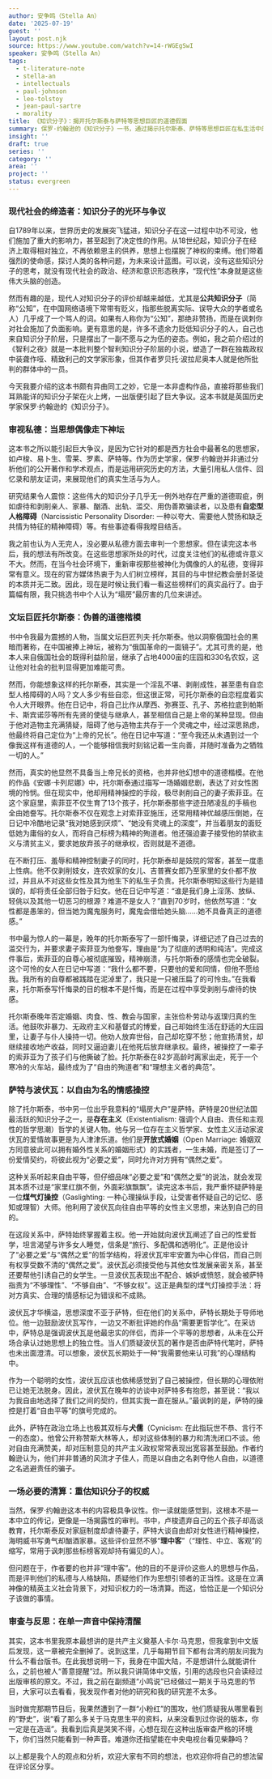 ```yaml
---
author: 安争鸣（Stella An）
date: '2025-07-19'
guest: ''
layout: post.njk
source: https://www.youtube.com/watch?v=14-rWGEgSwI
speaker: 安争鸣（Stella An）
tags:
  - t-literature-note
  - stella-an
  - intellectuals
  - paul-johnson
  - leo-tolstoy
  - jean-paul-sartre
  - morality
title: 《知识分子》：揭开托尔斯泰与萨特等思想巨匠的道德假面
summary: 保罗·约翰逊的《知识分子》一书，通过揭示托尔斯泰、萨特等思想巨匠在私生活中的道德瑕疵，挑战了“有才便可无德”的观念，引发对知识分子角色的深刻反思。
insight: ''
draft: true
series: ''
category: ''
area: ''
project: ''
status: evergreen
---
```

### 现代社会的缔造者：知识分子的光环与争议

自1789年以来，世界历史的发展突飞猛进，知识分子在这一过程中功不可没，他们施加了重大的影响力，甚至起到了决定性的作用。从18世纪起，知识分子在经济上取得相对独立，不再依赖恩主的供养，思想上也摆脱了神权的束缚。他们带着强烈的使命感，探讨人类的各种问题，为未来设计蓝图。可以说，没有这些知识分子的思考，就没有现代社会的政治、经济和意识形态秩序，“现代性”本身就是这些伟大头脑的创造。

然而有趣的是，现代人对知识分子的评价却越来越低，尤其是**公共知识分子**（简称“公知”，在中国网络语境下常带有贬义，指那些脱离实际、误导大众的学者或名人）几乎成了一个骂人的词。如果有人称你为“公知”，那绝非赞扬，而是在讽刺你对社会施加了负面影响。更有意思的是，许多不遗余力贬低知识分子的人，自己也来自知识分子阶层，只是摆出了一副不愿与之为伍的姿态。例如，我之前介绍过的《智利之夜》就是一本批判整个智利知识分子阶层的小说，塑造了一群在独裁政权中装聋作哑、精致利己的文学家形象，但其作者罗贝托·波拉尼奥本人就是他所批判的群体中的一员。

今天我要介绍的这本书颇有异曲同工之妙，它是一本非虚构作品，直接将那些我们耳熟能详的知识分子架在火上烤，一出版便引起了巨大争议。这本书就是英国历史学家保罗·约翰逊的《知识分子》。

### 审视私德：当思想偶像走下神坛

这本书之所以能引起巨大争议，是因为它针对的都是西方社会中最著名的思想家，如卢梭、易卜生、雪莱、罗素、萨特等。作为历史学家，保罗·约翰逊并非通过分析他们的公开著作和学术观点，而是运用研究历史的方法，大量引用私人信件、回忆录和朋友证词，来展现他们的真实生活与为人。

研究结果令人震惊：这些伟大的知识分子几乎无一例外地存在严重的道德瑕疵，例如虐待和剥削亲人、家暴、酗酒、出轨、滥交、用伪善欺骗读者，以及患有**自恋型人格障碍**（Narcissistic Personality Disorder: 一种以夸大、需要他人赞扬和缺乏共情为特征的精神障碍）等。有些事迹看得我瞠目结舌。

我之前也认为人无完人，没必要从私德方面去审判一个思想家。但在读完这本书后，我的想法有所改变。在这些思想家所处的时代，过度关注他们的私德或许意义不大。然而，在当今社会环境下，重新审视那些被神化为偶像的人的私德，变得非常有意义。现在的官方媒体热衷于为人们树立榜样，其目的与中世纪教会册封圣徒的本质并无二致。因此，现在是时候让我们看一看这些榜样们的真实品行了。由于篇幅有限，我只挑选书中个人认为“塌房”最厉害的几位来讲述。

### 文坛巨匠托尔斯泰：伪善的道德楷模

书中令我最为震撼的人物，当属文坛巨匠列夫·托尔斯泰。他以洞察俄国社会的黑暗而著称，在中国被捧上神坛，被称为“俄国革命的一面镜子”。尤其可贵的是，他本人来自俄国社会的既得利益阶层，继承了占地4000亩的庄园和330名农奴，这让他对社会的批判显得更加难能可贵。

然而，你能想象这样的托尔斯泰，其实是一个淫乱不堪、剥削成性，甚至患有自恋型人格障碍的人吗？文人多少有些自恋，但这很正常，可托尔斯泰的自恋程度着实令人大开眼界。他在日记中，将自己比作从摩西、弥赛亚、孔子、苏格拉底到帕斯卡、斯宾诺莎等所有先贤的使徒与继承人，甚至相信自己是上帝的某种显现。但由于他对造物主充满猜疑，阻碍了他与造物主共存于一个灵魂之中，经过深思熟虑，他最终将自己定位为“上帝的兄长”。他在日记中写道：“至今我还从未遇到过一个像我这样有道德的人，一个能够相信我时刻铭记着一生向善，并随时准备为之牺牲一切的人。”

然而，真实的他显然不具备当上帝兄长的资格，也并非他幻想中的道德楷模。在他的作品《安娜·卡列尼娜》中，托尔斯泰通过描写一场婚姻悲剧，表达了对女性困境的怜悯。但在现实中，他却用精神操控的手段，极尽剥削自己的妻子索菲亚。在这个家庭里，索菲亚不仅生育了13个孩子，托尔斯泰那些字迹丑陋凌乱的手稿也全由她誊写。托尔斯泰不仅在观念上对索菲亚施压，还常用精神优越感压倒她，在日记中冷酷地记录“我对她感到厌烦”、“她没有灵魂上的深度”，并当着朋友的面贬低她为庸俗的女人，而将自己标榜为精神的殉道者。他还强迫妻子接受他的禁欲主义与清贫主义，要求她放弃孩子的继承权，否则就是不道德。

在不断打压、羞辱和精神控制妻子的同时，托尔斯泰却是妓院的常客，甚至一度患上性病。他不仅剥削妓女，连农奴家的女儿、吉普赛女郎乃至家里的女仆都不放过，并且从不对这些女性及其为他生下的私生子负责。托尔斯泰明知这些行为是错误的，却将责任全部归咎于妇女。他在日记中写道：“谁是我们身上淫荡、放纵、轻佻以及其他一切恶习的根源？难道不是女人？”直到70岁时，他依然写道：“女性都是愚笨的，但当她为魔鬼服务时，魔鬼会借给她头脑……她不具备真正的道德感。”

书中最为惊人的一幕是，晚年的托尔斯泰写了一部忏悔录，详细记述了自己过去的滥交行为，并要求妻子索菲亚为他誊写，理由是“为了彻底的透明和纯洁”。完成这件事后，索菲亚的自尊心被彻底摧毁，精神崩溃，与托尔斯泰的感情也完全破裂。这个可怜的女人在日记中写道：“我什么都不要，只要他的爱和同情，但他不愿给我。我所有的自尊都被践踏在泥淖里了，我只是一只被压扁了的可怜虫。”在我看来，托尔斯泰写忏悔录的目的根本不是忏悔，而是在过程中享受剥削与虐待的快感。

托尔斯泰晚年否定婚姻、肉食、性、教会与国家，主张俭朴劳动与返璞归真的生活。他鼓吹非暴力、无政府主义和基督式的博爱，自己却始终生活在舒适的大庄园里，让妻子与仆人操持一切。他劝人放弃世俗，自己却吃穿不愁；他宣扬清贫，却继续接收地产收益，同时又逼迫妻儿在他死后放弃继承权。最终，被操控了一辈子的索菲亚为了孩子们与他撕破了脸。托尔斯泰在82岁高龄时离家出走，死于一个寒冷的火车站，最终成为了“自由的殉道者”和“理想主义者的典范”。

### 萨特与波伏瓦：以自由为名的情感操控

除了托尔斯泰，书中另一位出乎我意料的“塌房大户”是萨特。萨特是20世纪法国最活跃的知识分子之一，是**存在主义**（Existentialism: 强调个人自由、责任和主观性的哲学思潮）哲学的关键人物。他与另一位存在主义哲学家、女性主义活动家波伏瓦的爱情故事更是为人津津乐道。他们是**开放式婚姻**（Open Marriage: 婚姻双方同意彼此可以拥有婚外性关系的婚姻形式）的实践者，一生未婚，而是签订了一份爱情契约，将彼此视为“必要之爱”，同时允许对方拥有“偶然之爱”。

这种关系听起来自由平等，但仔细品味“必要之爱”和“偶然之爱”的说法，就会发现其本质不过是“家里红旗不倒，外面彩旗飘飘”。读完这本书后，我严重怀疑萨特是一位**煤气灯操控**（Gaslighting: 一种心理操纵手段，让受害者怀疑自己的记忆、感知或理智）大师。他利用了波伏瓦向往自由平等的女性主义思想，来达到自己的目的。

在这段关系中，萨特始终掌握着主权。他一开始就向波伏瓦阐述了自己的性爱哲学，坦言渴望与许多女人睡觉，信条是“旅行、多配偶和透明化”。正是他设计了“必要之爱”与“偶然之爱”的哲学结构，将波伏瓦牢牢安置为中心伴侣，而自己则有权享受数不清的“偶然之爱”。波伏瓦必须接受他与其他女性发展亲密关系，甚至还要帮他引诱自己的女学生。一旦波伏瓦表现出不配合、嫉妒或愤怒，就会被萨特指责为“不够理性”、“不够自由”、“不够女权”。这正是典型的煤气灯操控手法：将对方真实、合理的情感标记为错误和不成熟。

波伏瓦才华横溢，思想深度不亚于萨特，但在他们的关系中，萨特长期处于导师地位。他一边鼓励波伏瓦写作，一边又不断批评她的作品“需要更哲学化”。在采访中，萨特总是强调波伏瓦是他最忠实的伴侣，而非一个平等的思想者，从未在公开场合承认过她思想上的独立性。当人们质疑波伏瓦的著作是否由萨特代笔时，萨特也未出面澄清。可以想象，波伏瓦长期处于一种“我需要他来认可我”的心理结构中。

作为一个聪明的女性，波伏瓦应该也依稀感觉到了自己被操控，但长期的心理依附已让她无法脱身。因此，波伏瓦在晚年的访谈中对萨特多有抱怨，甚至说：“我以为我自由地选择了我们之间的契约，但其实我一直在服从。”最讽刺的是，萨特的操控是打着“自由平等”的旗号完成的。

此外，萨特在政治立场上也极其双标与**犬儒**（Cynicism: 在此指玩世不恭、言行不一的态度）。他曾公开称赞斯大林等人，却对这些体制的暴力和清洗闭口不谈。他对自由充满赞美，却对压制意见的共产主义政权常常表现出宽容甚至鼓励。作者约翰逊认为，他们并非普通的风流才子佳人，而是以自由之名剥夺他人自由，以道德之名逃避责任的骗子。

### 一场必要的清算：重估知识分子的权威

当然，保罗·约翰逊这本书的内容极具争议性。你一读就能感觉到，这根本不是一本中立的传记，更像是一场揭露性的审判。书中，卢梭遗弃自己的五个孩子却高谈教育，托尔斯泰反对家庭制度却虐待妻子，萨特大谈自由却对女性进行精神操控，海明威书写勇气却酗酒家暴。这些评价显然不够“**理中客**”（“理性、中立、客观”的缩写，常用于讽刺那些标榜客观却持有偏见的人）。

但问题在于，作者要的也并非“理中客”。他的目的不是评价这些人的思想与作品，而是评判他们的私德与人格缺陷，质疑他们作为思想引领者的正当性。这是在立满神像的精英主义社会背景下，对知识权力的一场清算。而这，恰恰正是一个知识分子该做的事情。

### 审查与反思：在单一声音中保持清醒

其实，这本书里我原本最想讲的是共产主义奠基人卡尔·马克思，但我拿到中文版后发现，这一章被完全删掉了。说到这里，几乎每期节目下都有台湾的朋友问我为什么不看台版书。在此我想说明一下，我身在中国大陆，不是想讲什么就能讲什么，之前也被人“善意提醒”过。所以我只讲简体中文版，引用的选段也只会读经过出版审核的原文。不过，我之前在副频道“小鸣说”已经做过一期关于马克思的节目，大家可以去看看，我发现作者对他的研究和我的研究差不太多。

当时做完那期节目后，我果然遭到了一群“小粉红”的围攻，他们质疑我从哪里看到的“野史”，说“看了那么多关于马克思生平的资料，从来没看到过你说的版本，你一定是在造谣”。我看到后真是哭笑不得，心想在现在这种出版审查严格的环境下，你们当然只能看到一种声音。难道你还指望能在中央电视台看见柴静吗？

以上都是我个人的观点和分析，欢迎大家有不同的想法，也欢迎你将自己的想法留在评论区分享。